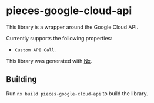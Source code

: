 # pieces-google-cloud-api

This library is a wrapper around the Google Cloud API.

Currently supports the following properties:
- `Custom API Call`.

This library was generated with [Nx](https://nx.dev).

## Building

Run `nx build pieces-google-cloud-api` to build the library.
